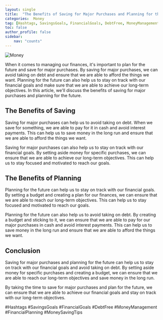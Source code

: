 ```yaml
---
layout: single
title:  "The Benefits of Saving for Major Purchases and Planning for the Future"
categories:  Money
tag: [Hashtags, SavingsGoals, FinancialGoals, DebtFree, MoneyManagement, FinancialPlanning, MoneySavingTips, ]
toc: false
author_profile: false
sidebar:
    nav: "counts"
---
```

    
![Money](https://images.unsplash.com/photo-1524758631624-e2822e304c36?ixlib=rb-1.2.1&ixid=eyJhcHBfaWQiOjEyMDd9&auto=format&fit=crop&w=750&q=80)

When it comes to managing our finances, it's important to plan for the future and save for major purchases. By saving for major purchases, we can avoid taking on debt and ensure that we are able to afford the things we want. Planning for the future can also help us to stay on track with our financial goals and make sure that we are able to achieve our long-term objectives. In this article, we'll discuss the benefits of saving for major purchases and planning for the future.

## The Benefits of Saving

Saving for major purchases can help us to avoid taking on debt. When we save for something, we are able to pay for it in cash and avoid interest payments. This can help us to save money in the long run and ensure that we are able to afford the things we want.

Saving for major purchases can also help us to stay on track with our financial goals. By setting aside money for specific purchases, we can ensure that we are able to achieve our long-term objectives. This can help us to stay focused and motivated to reach our goals.

## The Benefits of Planning

Planning for the future can help us to stay on track with our financial goals. By setting a budget and creating a plan for our finances, we can ensure that we are able to reach our long-term objectives. This can help us to stay focused and motivated to reach our goals.

Planning for the future can also help us to avoid taking on debt. By creating a budget and sticking to it, we can ensure that we are able to pay for our major purchases in cash and avoid interest payments. This can help us to save money in the long run and ensure that we are able to afford the things we want.

## Conclusion

Saving for major purchases and planning for the future can help us to stay on track with our financial goals and avoid taking on debt. By setting aside money for specific purchases and creating a budget, we can ensure that we are able to reach our long-term objectives and save money in the long run. 

By taking the time to save for major purchases and plan for the future, we can ensure that we are able to achieve our financial goals and stay on track with our long-term objectives. 

#Hashtags
#SavingsGoals #FinancialGoals #DebtFree #MoneyManagement #FinancialPlanning #MoneySavingTips